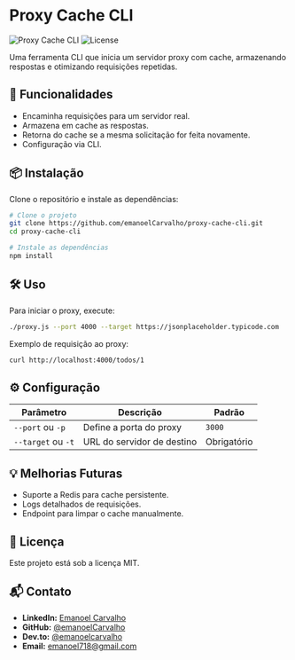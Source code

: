 # Proxy Cache CLI

![Proxy Cache CLI](https://img.shields.io/badge/Node.js-16%2B-green) ![License](https://img.shields.io/badge/license-MIT-blue)

Uma ferramenta CLI que inicia um servidor proxy com cache, armazenando respostas e otimizando requisições repetidas.

## 🚀 Funcionalidades
- Encaminha requisições para um servidor real.
- Armazena em cache as respostas.
- Retorna do cache se a mesma solicitação for feita novamente.
- Configuração via CLI.

## 📦 Instalação

Clone o repositório e instale as dependências:

```bash
# Clone o projeto
git clone https://github.com/emanoelCarvalho/proxy-cache-cli.git
cd proxy-cache-cli

# Instale as dependências
npm install
```

## 🛠 Uso

Para iniciar o proxy, execute:

```bash
./proxy.js --port 4000 --target https://jsonplaceholder.typicode.com
```

Exemplo de requisição ao proxy:

```bash
curl http://localhost:4000/todos/1
```

## ⚙️ Configuração

| Parâmetro         | Descrição                           | Padrão   |
|-------------------|-----------------------------------|----------|
| `--port` ou `-p` | Define a porta do proxy          | `3000`   |
| `--target` ou `-t` | URL do servidor de destino      | Obrigatório |

## 💡 Melhorias Futuras
- Suporte a Redis para cache persistente.
- Logs detalhados de requisições.
- Endpoint para limpar o cache manualmente.

## 📄 Licença
Este projeto está sob a licença MIT.

## 📬 Contato
- **LinkedIn:** [Emanoel Carvalho](https://www.linkedin.com/in/emanoelcarvalho/)
- **GitHub:** [@emanoelCarvalho](https://github.com/emanoelCarvalho/)
- **Dev.to:** [@emanoelcarvalho](https://dev.to/emanoelcarvalho)
- **Email:** emanoel718@gmail.com

